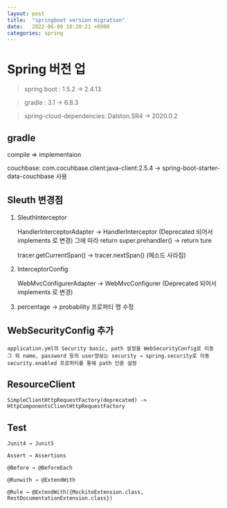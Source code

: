 ```yaml
---
layout: post
title:  "springboot version migration"
date:   2022-06-09 18:20:21 +0900
categories: spring
---
```


# Spring 버전 업
> spring boot : 1.5.2 → 2.4.13

> gradle : 3.1 → 6.8.3

> spring-cloud-dependencies: Dalston.SR4 → 2020.0.2

## gradle
compile =>  implementaion

couchbase: com.cocuhbase.client:java-client:2.5.4 → spring-boot-starter-data-couchbase 사용

## Sleuth 변경점

  1. SleuthInterceptor

      HandlerInterceptorAdapter → HandlerInterceptor (Deprecated 되어서 implements 로 변경) 그에 따라 return super.prehandler() → return ture

        tracer.getCurrentSpan() → tracer.nextSpan() (메소드 사라짐)

  2. InterceptorConfig

        WebMvcConfigurerAdapter → WebMvcConfigurer (Deprecated 되어서 implements 로 변경)

  3. percentage → probability 프로퍼티 명 수정


## WebSecurityConfig 추가

    application.yml의 Security basic, path 설정을 WebSecurityConfig로 이동
    그 외 name, password 등의 user정보는 security → spring.security로 이동
    security.enabled 프로퍼티를 통해 path 인증 설정

## ResourceClient
    SimpleClientHttpRequestFactory(deprecated) -> HttpComponentsClientHttpRequestFactory

## Test
    Junit4 → Junit5

    Assert → Assertions

    @Before → @BeforeEach

    @Runwith → @ExtendWith

    @Rule → @ExtendWith({MockitoExtension.class, RestDocumentationExtension.class})
